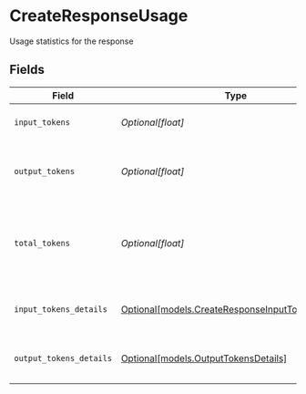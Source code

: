 # CreateResponseUsage

Usage statistics for the response


## Fields

| Field                                                                                              | Type                                                                                               | Required                                                                                           | Description                                                                                        |
| -------------------------------------------------------------------------------------------------- | -------------------------------------------------------------------------------------------------- | -------------------------------------------------------------------------------------------------- | -------------------------------------------------------------------------------------------------- |
| `input_tokens`                                                                                     | *Optional[float]*                                                                                  | :heavy_minus_sign:                                                                                 | Number of tokens in the input                                                                      |
| `output_tokens`                                                                                    | *Optional[float]*                                                                                  | :heavy_minus_sign:                                                                                 | Number of tokens in the generated output                                                           |
| `total_tokens`                                                                                     | *Optional[float]*                                                                                  | :heavy_minus_sign:                                                                                 | Total number of tokens used in the request (input + output)                                        |
| `input_tokens_details`                                                                             | [Optional[models.CreateResponseInputTokensDetails]](../models/createresponseinputtokensdetails.md) | :heavy_minus_sign:                                                                                 | Breakdown of input token usage                                                                     |
| `output_tokens_details`                                                                            | [Optional[models.OutputTokensDetails]](../models/outputtokensdetails.md)                           | :heavy_minus_sign:                                                                                 | Breakdown of output token usage                                                                    |